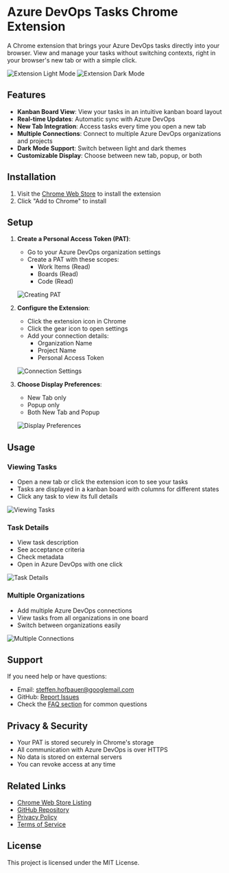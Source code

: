 # Azure DevOps Tasks Chrome Extension

A Chrome extension that brings your Azure DevOps tasks directly into your browser. View and manage your tasks without switching contexts, right in your browser's new tab or with a simple click.

![Extension Light Mode](images/ext_light.png) ![Extension Dark Mode](images/ext_dark.png)

## Features

- **Kanban Board View**: View your tasks in an intuitive kanban board layout
- **Real-time Updates**: Automatic sync with Azure DevOps
- **New Tab Integration**: Access tasks every time you open a new tab
- **Multiple Connections**: Connect to multiple Azure DevOps organizations and projects
- **Dark Mode Support**: Switch between light and dark themes
- **Customizable Display**: Choose between new tab, popup, or both

## Installation

1. Visit the [Chrome Web Store](https://chrome.google.com/webstore/detail/your-extension-id) to install the extension
2. Click "Add to Chrome" to install

## Setup

1. **Create a Personal Access Token (PAT)**:

   - Go to your Azure DevOps organization settings
   - Create a PAT with these scopes:
     - Work Items (Read)
     - Boards (Read)
     - Code (Read)

   ![Creating PAT](images/access_token.png)

2. **Configure the Extension**:

   - Click the extension icon in Chrome
   - Click the gear icon to open settings
   - Add your connection details:
     - Organization Name
     - Project Name
     - Personal Access Token

   ![Connection Settings](images/azure_connection.png)

3. **Choose Display Preferences**:

   - New Tab only
   - Popup only
   - Both New Tab and Popup

   ![Display Preferences](images/display_preferences.png)

## Usage

### Viewing Tasks

- Open a new tab or click the extension icon to see your tasks
- Tasks are displayed in a kanban board with columns for different states
- Click any task to view its full details

![Viewing Tasks](images/viewing_tasks.png)

### Task Details

- View task description
- See acceptance criteria
- Check metadata
- Open in Azure DevOps with one click

![Task Details](images/task_details.png)

### Multiple Organizations

- Add multiple Azure DevOps connections
- View tasks from all organizations in one board
- Switch between organizations easily

![Multiple Connections](images/multiple_connections.png)

## Support

If you need help or have questions:

- Email: steffen.hofbauer@googlemail.com
- GitHub: [Report Issues](https://github.com/iTzSteffen/azure-devops-tasks-extension-website)
- Check the [FAQ section](index.html#faq) for common questions

## Privacy & Security

- Your PAT is stored securely in Chrome's storage
- All communication with Azure DevOps is over HTTPS
- No data is stored on external servers
- You can revoke access at any time

## Related Links

- [Chrome Web Store Listing](https://chrome.google.com/webstore/detail/your-extension-id)
- [GitHub Repository](https://github.com/iTzSteffen/azure-devops-tasks-extension)
- [Privacy Policy](privacy.html)
- [Terms of Service](terms.html)

## License

This project is licensed under the MIT License.
